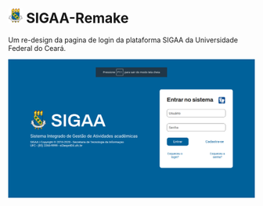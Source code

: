 # <img src="https://github.com/AgaciMario/SIGAA-Remake/blob/master/img/BrasaoUFCFinal.png" alt="UFC logo" width="30px" height="30px"> SIGAA-Remake
Um re-design da pagina de login da plataforma SIGAA da Universidade Federal do Ceará.

![sigaa remake login](https://github.com/AgaciMario/SIGAA-Remake/blob/master/img/screenshots/SIGAA_loginS.png)

